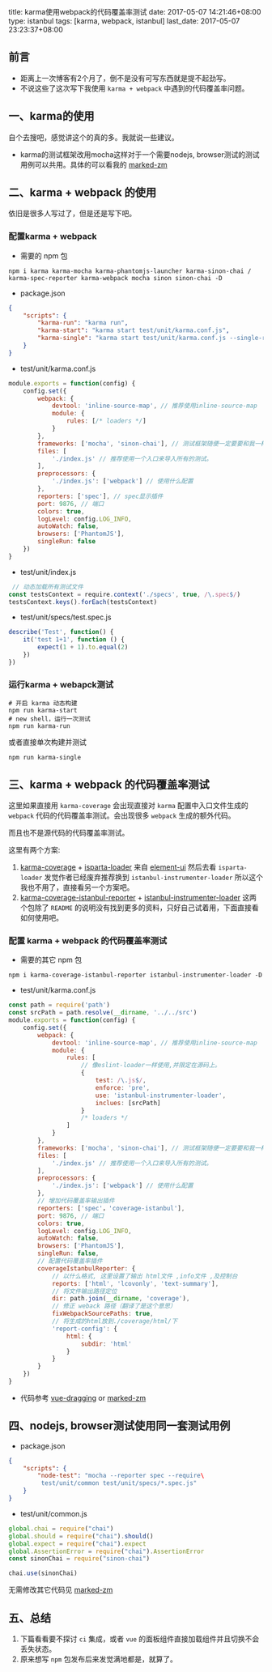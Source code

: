 title: karma使用webpack的代码覆盖率测试
date: 2017-05-07 14:21:46+08:00
type: istanbul
tags: [karma, webpack, istanbul]
last_date: 2017-05-07 23:23:37+08:00

## 前言
- 距离上一次博客有2个月了，倒不是没有可写东西就是提不起劲写。
- 不说这些了这次写下我使用 `karma + webpack` 中遇到的代码覆盖率问题。

## 一、karma的使用
自个去搜吧，感觉讲这个的真的多。我就说一些建议。
- karma的测试框架改用mocha这样对于一个需要nodejs, browser测试的测试用例可以共用。具体的可以看我的 [marked-zm](https://github.com/zeromake/marked-zm)

## 二、karma + webpack 的使用
依旧是很多人写过了，但是还是写下吧。

### 配置karma + webpack
- 需要的 npm 包
``` shell
npm i karma karma-mocha karma-phantomjs-launcher karma-sinon-chai /
karma-spec-reporter karma-webpack mocha sinon sinon-chai -D
```

- package.json

``` json
{
    "scripts": {
        "karma-run": "karma run",
        "karma-start": "karma start test/unit/karma.conf.js",
        "karma-single": "karma start test/unit/karma.conf.js --single-run"
    }
}
```

- test/unit/karma.conf.js

``` javascript
module.exports = function(config) {
    config.set({
        webpack: {
            devtool: 'inline-source-map', // 推荐使用inline-source-map
            module: {
                rules: [/* loaders */]
            }
        },
        frameworks: ['mocha', 'sinon-chai'], // 测试框架随便一定要要和我一样
        files: [
            './index.js' // 推荐使用一个入口来导入所有的测试。
        ],
        preprocessors: {
            './index.js': ['webpack'] // 使用什么配置
        },
        reporters: ['spec'], // spec显示插件
        port: 9876, // 端口
        colors: true,
        logLevel: config.LOG_INFO,
        autoWatch: false,
        browsers: ['PhantomJS'],
        singleRun: false
    })
}
```
- test/unit/index.js
``` javascript
 // 动态加载所有测试文件
const testsContext = require.context('./specs', true, /\.spec$/)
testsContext.keys().forEach(testsContext)
```

- test/unit/specs/test.spec.js
``` javascript
describe('Test', function() {
    it('test 1+1', function () {
        expect(1 + 1).to.equal(2)
    })
})
```
### 运行karma + webapck测试

``` shell
# 开启 karma 动态构建
npm run karma-start
# new shell，运行一次测试
npm run karma-run
```
或者直接单次构建并测试
``` shell
npm run karma-single
```

## 三、karma + webpack 的代码覆盖率测试
这里如果直接用 `karma-coverage` 会出现直接对 `karma` 配置中入口文件生成的 `webpack` 代码的代码覆盖率测试。会出现很多 `webpack` 生成的额外代码。

而且也不是源代码的代码覆盖率测试。

这里有两个方案:

1. [karma-coverage](https://github.com/karma-runner/karma-coverage) + [isparta-loader](https://github.com/deepsweet/isparta-loader)
来自 [element-ui](https://github.com/ElemeFE/element) 然后去看 `isparta-loader` 发觉作者已经废弃推荐换到 `istanbul-instrumenter-loader` 所以这个我也不用了，直接看另一个方案吧。
2. [karma-coverage-istanbul-reporter](https://github.com/mattlewis92/karma-coverage-istanbul-reporter) + [istanbul-instrumenter-loader](https://github.com/webpack-contrib/istanbul-instrumenter-loader)
这两个包除了 `README` 的说明没有找到更多的资料，只好自己试着用，下面直接看如何使用吧。

### 配置 karma + webpack 的代码覆盖率测试
- 需要的其它 npm 包
``` shell
npm i karma-coverage-istanbul-reporter istanbul-instrumenter-loader -D
```
- test/unit/karma.conf.js

``` javascript
const path = require('path')
const srcPath = path.resolve(__dirname, '../../src')
module.exports = function(config) {
    config.set({
        webpack: {
            devtool: 'inline-source-map', // 推荐使用inline-source-map
            module: {
                rules: [
                    // 像eslint-loader一样使用,并限定在源码上。
                    {
                        test: /\.js$/,
                        enforce: 'pre',
                        use: 'istanbul-instrumenter-loader',
                        inclues: [srcPath]
                    }
                    /* loaders */
                ]
            }
        },
        frameworks: ['mocha', 'sinon-chai'], // 测试框架随便一定要要和我一样
        files: [
            './index.js' // 推荐使用一个入口来导入所有的测试。
        ],
        preprocessors: {
            './index.js': ['webpack'] // 使用什么配置
        },
        // 增加代码覆盖率输出插件
        reporters: ['spec'，'coverage-istanbul'],
        port: 9876, // 端口
        colors: true,
        logLevel: config.LOG_INFO,
        autoWatch: false,
        browsers: ['PhantomJS'],
        singleRun: false,
        // 配置代码覆盖率插件
        coverageIstanbulReporter: {
            // 以什么格式, 这里设置了输出 html文件 ,info文件 ,及控制台
            reports: ['html', 'lcovonly', 'text-summary'],
            // 将文件输出路径定位
            dir: path.join(__dirname, 'coverage'),
            // 修正 weback 路径（翻译了是这个意思）
            fixWebpackSourcePaths: true,
            // 将生成的html放到./coverage/html/下
            'report-config': {
                html: {
                    subdir: 'html'
                }
            }
        }
    })
}
```
- 代码参考 [vue-dragging](https://github.com/zeromake/vue-dragging/tree/test) or [marked-zm](https://github.com/zeromake/marked-zm)

## 四、nodejs, browser测试使用同一套测试用例
- package.json

``` json
{
    "scripts": {
        "node-test": "mocha --reporter spec --require\
         test/unit/common test/unit/specs/*.spec.js"
    }
}
```
- test/unit/common.js
``` javascript
global.chai = require("chai")
global.should = require("chai").should()
global.expect = require("chai").expect
global.AssertionError = require("chai").AssertionError
const sinonChai = require("sinon-chai")

chai.use(sinonChai)
```
无需修改其它代码见 [marked-zm](https://github.com/zeromake/marked-zm)

## 五、总结
1. 下篇看看要不探讨 `ci` 集成，或者 `vue` 的面板组件直接加载组件并且切换不会丢失状态。
2. 原来想写 `npm` 包发布后来发觉满地都是，就算了。
